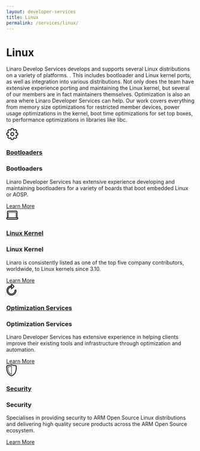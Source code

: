 ```yaml
---
layout: developer-services
title: Linux
permalink: /services/linux/
---
```

# Linux

Linaro Develop Services develops and supports several Linux distributions on a variety of platforms. . This includes bootloader and Linux kernel ports, as well as integration into various distributions. Not only does the team have extensive experience porting and maintaining the Linux kernel, but several of our members are in fact maintainers themselves.  Optimization is also an area where Linaro Developer Services can help. Our work covers everything from memory size optimizations for restricted member devices, power usage optimizations in the kernel, boot time optimizations for set top boxes, to performance optimizations in libraries like libc.  

<div id="flippers">
    <div class="col-md-3">
        <div class="flip-container vertical" ontouchstart="this.classList.toggle('hover');">
            <div class="flipper">
                <div class="front">
                    <div class="front-content">
                    <a href="/services/linux/bootloaders/">
                            <div class="flipper-icon">
                                <svg class="mk-svg-icon" data-name="mk-li-settings" data-cacheid="icon-59c23413ad715" style=" height:32px; width: 32px; " xmlns="http://www.w3.org/2000/svg" viewBox="0 0 512 512"><path d="M462.038 188.85h-15.78c-5.05-.031-9.702-1.701-11.419-2.82-.766-1.962-1.563-3.893-2.391-5.824-.13-.506-.283-.981-.459-1.471.536-2.131 2.659-6.453 6.1-9.917l11.074-11.067c17.558-17.564 17.558-46.166-.007-63.746l-31.176-31.191c-8.522-8.507-19.841-13.197-31.881-13.197-12.048 0-23.366 4.691-31.897 13.212l-11.182 11.189c-3.594 3.525-8.07 5.625-10.039 6.054-2.322-1.027-4.667-2.008-7.043-2.927-1.119-1.748-2.767-6.376-2.805-11.297v-15.894c0-24.861-20.233-45.077-45.093-45.077h-44.082c-24.861 0-45.093 20.216-45.093 45.077v15.618c0 5.089-1.686 9.825-2.828 11.573-2.383.935-4.736 1.916-7.058 2.943-2.015-.445-6.445-2.545-9.94-5.978l-11.25-11.25c-8.514-8.522-19.833-13.212-31.881-13.212-12.04 0-23.358 4.691-31.873 13.212l-31.175 31.16c-8.514 8.522-13.204 19.834-13.204 31.881 0 12.048 4.691 23.375 13.204 31.881l11.051 11.051c3.587 3.602 5.733 8.124 6.162 10.178-1.019 2.314-1.993 4.66-2.92 7.02-1.716 1.118-6.36 2.789-11.296 2.82h-15.895c-24.861 0-45.085 20.233-45.085 45.093v44.082c0 24.861 20.224 45.093 45.085 45.093h15.61c5.104 0 9.833 1.686 11.58 2.835.928 2.361 1.901 4.691 2.92 7.02-.421 2.007-2.529 6.468-6.008 10.009l-11.242 11.235c-17.557 17.58-17.557 46.182.007 63.746l31.176 31.176c8.515 8.522 19.841 13.212 31.889 13.212 12.039 0 23.366-4.691 31.881-13.212l11.051-11.051c3.617-3.602 8.161-5.748 10.177-6.177 2.322 1.026 4.668 2.007 7.035 2.927 1.142 1.748 2.828 6.484 2.828 11.588v15.603c0 24.86 20.232 45.093 45.093 45.093h44.082c24.861 0 45.093-20.233 45.093-45.093v-15.772c.038-5.043 1.701-9.687 2.82-11.419 2.322-.904 4.621-1.854 6.897-2.85l.123-.046c2.031.414 6.606 2.56 10.231 6.193l11.02 11.02c8.514 8.522 19.833 13.227 31.888 13.227 12.048 0 23.367-4.691 31.881-13.212l31.176-31.176c17.58-17.58 17.58-46.181 0-63.762l-11.173-11.158c-3.541-3.602-5.649-8.093-6.062-10.086l.046-.138c.996-2.284 1.954-4.582 2.866-6.897 1.732-1.15 6.468-2.835 11.58-2.835h15.611c24.86 0 45.085-20.232 45.085-45.093v-44.082c0-24.861-20.225-45.094-45.085-45.094zm13.695 89.175c0 7.556-6.146 13.703-13.695 13.703h-15.611c-14.991 0-33.337 6.315-39.69 20.125-.268.521-.514 1.073-.728 1.624-1.027 2.697-2.138 5.365-3.318 7.986-.299.674-.552 1.364-.752 2.054-4.881 14.009 3.396 31.099 13.772 41.66l11.266 11.25c5.341 5.349 5.341 14.039 0 19.373l-31.184 31.176c-5.165 5.165-14.177 5.18-19.358 0l-11.043-11.051c-7.127-7.127-20.033-15.45-32.931-15.45-3.173 0-6.185.506-8.989 1.487-.69.199-1.372.444-2.038.751-2.613 1.165-5.258 2.268-7.955 3.295-.49.184-.973.399-1.441.629-13.772 6.223-20.186 24.493-20.293 39.513v15.88c0 7.556-6.146 13.703-13.703 13.703h-44.082c-7.556 0-13.703-6.146-13.703-13.703v-15.603c0-15.082-6.376-33.536-20.331-39.79-.453-.23-.912-.445-1.395-.629-2.361-.904-4.698-1.854-7.005-2.882-.827-.429-1.701-.782-2.605-1.057-2.904-1.074-6.054-1.625-9.372-1.625-12.883 0-25.781 8.323-32.908 15.45l-11.059 11.051c-5.18 5.18-14.193 5.165-19.373 0l-31.178-31.175c-5.341-5.334-5.334-14.024-.007-19.358l11.311-11.312c10.415-10.561 18.768-27.865 13.603-41.966-.177-.567-.391-1.15-.644-1.701-1.172-2.621-2.284-5.273-3.318-7.971-.184-.475-.383-.935-.606-1.379-6.261-13.979-24.723-20.355-39.798-20.355h-15.61c-7.549 0-13.695-6.146-13.695-13.703v-44.082c0-7.556 6.146-13.703 13.695-13.703h16.001c14.914-.092 33.177-6.499 39.392-20.293.23-.46.436-.935.621-1.41 1.034-2.697 2.123-5.318 3.295-7.939.191-.429.36-.859.513-1.303 5.541-14.285-2.988-31.911-13.656-42.626l-11.074-11.082c-2.59-2.59-4.009-6.024-4.009-9.687 0-3.648 1.418-7.081 4.009-9.671l31.175-31.175c5.165-5.181 14.201-5.165 19.366 0l11.327 11.326c7.449 7.342 19.925 15.174 32.624 15.174 3.541 0 6.874-.613 9.94-1.839.375-.137.751-.275 1.119-.444 2.598-1.165 5.241-2.269 7.924-3.295.476-.184.942-.383 1.388-.613 13.963-6.254 20.339-24.723 20.339-39.79v-15.619c0-7.556 6.146-13.687 13.703-13.687h44.082c7.557 0 13.703 6.131 13.703 13.687v16.002c.107 15.005 6.598 33.398 20.546 39.499.376.184.759.352 1.15.505 2.69 1.027 5.342 2.131 7.955 3.311.567.246 1.142.476 1.724.659 2.897 1.058 6.024 1.594 9.327 1.594 12.645 0 25.106-7.786 32.67-15.205l11.288-11.296c5.158-5.165 14.209-5.181 19.382 0l31.167 31.16c5.342 5.349 5.342 14.039.008 19.373l-11.082 11.082c-10.575 10.607-19.067 28.049-13.795 42.273.169.552.376 1.088.613 1.625 1.172 2.621 2.284 5.272 3.311 7.986.214.552.46 1.103.736 1.624 6.299 13.656 24.462 20.002 39.406 20.094h15.887c7.549 0 13.695 6.146 13.695 13.703v44.082zm-219.733-100.501c-43.269 0-78.476 35.191-78.476 78.476 0 43.269 35.207 78.476 78.476 78.476s78.476-35.207 78.476-78.476c0-43.285-35.207-78.476-78.476-78.476zm0 125.562c-25.965 0-47.086-21.121-47.086-47.086s21.121-47.086 47.086-47.086 47.086 21.121 47.086 47.086-21.121 47.086-47.086 47.086z"></path></svg>
                            </div>
                            <h3>Bootloaders</h3>
                            </a>
                    </div>
                </div>
                <div class="back">
                    <div class="back-content">
                        <h3>Bootloaders</h3>
                        <p>
                            Linaro Developer Services has extensive experience developing
                            and maintaining bootloaders for a variety of boards that boot embedded Linux or AOSP.
                        </p>
                        <a class="btn btn-primary" href="/services/linux/bootloaders/">Learn More</a>
                    </div>
                </div>
            </div>
        </div>
    </div>
    <div class="col-md-3">
        <div class="flip-container vertical" ontouchstart="this.classList.toggle('hover');">
            <div class="flipper">
                <div class="front">
                    <div class="front-content">
                    <a href="/services/linux/kernel/">
                        <div class="flipper-icon">
                            <svg class="mk-svg-icon" data-name="mk-li-notebook" data-cacheid="icon-59c23413adc42" style=" height:32px; width: 32px; " xmlns="http://www.w3.org/2000/svg" viewBox="0 0 512 512"><path d="M475.702 350.145v-235.375c0-26.003-21.083-47.086-47.086-47.086h-345.294c-26.003 0-47.086 21.083-47.086 47.086v235.375h-31.359v47.086c0 25.995 21.083 47.086 47.086 47.086h408.075c26.003 0 47.086-21.09 47.086-47.086v-47.086h-31.422zm-408.075-235.314v-.061c0-8.656 7.043-15.695 15.695-15.695h345.294c8.653 0 15.695 7.039 15.695 15.695v235.374h-15.695v-203.984c0-8.668-7.028-15.695-15.695-15.695h-313.904c-8.668 0-15.695 7.028-15.695 15.695v203.984h-15.695v-235.313zm345.294 31.329v203.984h-313.904v-203.984h313.904zm62.812 251.07c0 8.652-7.042 15.695-15.695 15.695h-408.076c-8.652 0-15.695-7.043-15.695-15.695v-15.695h439.466v15.695zm-219.733-274.47c4.338 0 7.848-3.514 7.848-7.848s-3.509-7.848-7.848-7.848c-4.337 0-7.848 3.513-7.848 7.848 0 4.333 3.511 7.848 7.848 7.848z"></path></svg>
                        </div>
                        <h3>Linux Kernel</h3>
                        </a>
                    </div>
                </div>
                <div class="back">
                    <div class="back-content">
                        <h3>Linux Kernel</h3>
                        <p>
                            Linaro is consistently listed as one of the top five company contributors, worldwide, to Linux kernels since 3.10.
                        </p>
                        <a class="btn btn-primary" href="/services/linux/kernel/">Learn More</a>
                    </div>
                </div>
            </div>
        </div>
    </div>
    <div class="col-md-3">
        <div class="flip-container vertical" ontouchstart="this.classList.toggle('hover');">
            <div class="flipper">
                <div class="front">
                    <div class="front-content">
                    <a href="/services/linux/optimization-services/">
                        <div class="flipper-icon">
                            <svg class="mk-svg-icon" data-name="mk-li-refresh" data-cacheid="icon-59c23413ae163" style=" height:32px; width: 28px; " xmlns="http://www.w3.org/2000/svg" viewBox="0 0 448 512"><path d="M396.647 255.973c-21.673 0-39.238 17.565-39.238 39.238 0 73.556-59.845 133.409-133.401 133.409-73.563 0-133.417-59.853-133.417-133.409 0-67.723 51.707-124.611 117.683-132.474v61.907c0 6.239 3.702 11.887 9.419 14.385 2.023.881 4.154 1.31 6.276 1.31 3.885 0 7.717-1.448 10.684-4.199l109.897-102.042c3.196-2.973 5.011-7.135 5.011-11.504 0-4.368-1.816-8.537-5.019-11.503l-109.897-101.995c-4.575-4.246-11.228-5.38-16.952-2.881-5.717 2.498-9.419 8.139-9.419 14.385v63.31c-109.161 8.138-196.159 100.608-196.159 211.301 0 116.826 95.053 211.885 211.893 211.885 116.833 0 211.877-95.06 211.877-211.885 0-21.673-17.564-39.238-39.238-39.238zm-156.982-199.393l71.135 66.015-71.135 66.053v-132.068zm-15.657 419.126c-99.528 0-180.503-80.974-180.503-180.495 0-93.588 73.005-171.85 164.769-179.789v15.887c-83.242 8.024-149.074 79.004-149.074 163.902 0 90.868 73.931 164.8 164.807 164.8 90.868 0 164.792-73.931 164.792-164.8 0-4.33 3.518-7.848 7.848-7.848s7.848 3.518 7.848 7.848c0 99.521-80.966 180.495-180.487 180.495z"></path></svg>
                        </div>
                        <h3>Optimization Services</h3>
                        </a>
                    </div>
                </div>
                <div class="back">
                    <div class="back-content">
                        <h3>Optimization Services</h3>
                        <p>
                            Linaro Developer Services has extensive experience in helping clients
                            improve their existing tools and infrastructure through optimization and automation.
                        </p>
                        <a class="btn btn-primary" href="/services/linux/optimization-services/">Learn More</a>
                    </div>
                </div>
            </div>
        </div>
    </div>
    <div class="col-md-3">
        <div class="flip-container vertical" ontouchstart="this.classList.toggle('hover');">
            <div class="flipper">
                <div class="front">
                    <div class="front-content">
                    <a href="/services/linux/security/">
                        <div class="flipper-icon">
                            <svg class="mk-svg-icon" data-name="mk-li-shield" data-cacheid="icon-59c23413ae694" style=" height:32px; width: 28px; " xmlns="http://www.w3.org/2000/svg" viewBox="0 0 448 512"><path d="M383.88 36.234c-76.637 0-153.358-29.919-154.125-30.226-3.878-1.533-8.2-1.456-12.016.199-.69.291-70.245 30.026-153.618 30.026-32.992 0-59.838 26.846-59.838 59.838v49.048c0 325.629 215.211 361.48 217.388 361.802.766.115 1.54.169 2.314.169.827 0 1.655-.061 2.467-.191 2.177-.345 217.266-38.387 217.266-361.779v-49.048c-.001-32.992-26.846-59.838-59.838-59.838zm28.447 108.885c0 280.46-164.891 325.346-188.358 330.304-21.803-4.659-188.296-49.569-188.296-330.304v-49.047c0-15.68 12.76-28.448 28.448-28.448 76.238 0 140.514-22.547 160.086-30.172 20.393 7.41 88.853 30.172 159.673 30.172 15.687 0 28.448 12.767 28.448 28.448v49.047zm-183.744-72.253c-2.062-1.471-4.72-1.854-7.111-1.026-33.345 11.495-85.872 25.52-146.76 27.053-4.253.1-7.648 3.586-7.648 7.84v38.387c0 231.765 118.166 286.146 154.384 297.289.683.214 1.441.314 2.2.314 1.058 0 2.131-.191 3.058-.529 3.104-1.118 5.172-4.069 5.172-7.372v-355.564c0-2.53-1.226-4.913-3.295-6.392zm-12.4 351.042c-41.253-16.507-133.424-76.192-133.424-278.789v-30.792c53.684-2.254 100.54-13.641 133.424-24.187v333.768z"></path></svg>
                        </div>      
                        <h3>Security</h3>
                        </a>
                    </div>
                </div>
                <div class="back">
                    <div class="back-content">
                        <h3>Security</h3>
                        <p>
                            Specialises in providing security to ARM Open Source Linux
                            distributions and delivering high quality secure products across the ARM Open Source ecosystem.
                        </p>
                        <a class="btn btn-primary" href="/services/linux/security/">Learn More</a>
                    </div>
                </div>
            </div>
        </div>
    </div>
</div>
